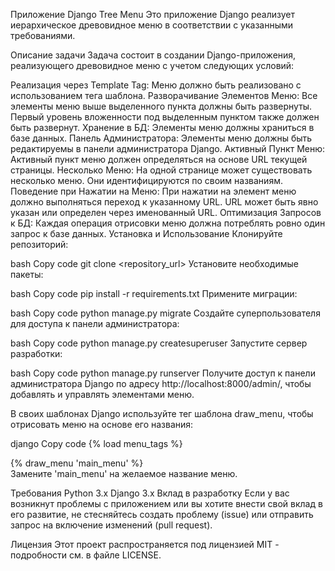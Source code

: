 Приложение Django Tree Menu
Это приложение Django реализует иерархическое древовидное меню в соответствии с указанными требованиями.

Описание задачи
Задача состоит в создании Django-приложения, реализующего древовидное меню с учетом следующих условий:

Реализация через Template Tag: Меню должно быть реализовано с использованием тега шаблона.
Разворачивание Элементов Меню: Все элементы меню выше выделенного пункта должны быть развернуты. Первый уровень вложенности под выделенным пунктом также должен быть развернут.
Хранение в БД: Элементы меню должны храниться в базе данных.
Панель Администратора: Элементы меню должны быть редактируемы в панели администратора Django.
Активный Пункт Меню: Активный пункт меню должен определяться на основе URL текущей страницы.
Несколько Меню: На одной странице может существовать несколько меню. Они идентифицируются по своим названиям.
Поведение при Нажатии на Меню: При нажатии на элемент меню должно выполняться переход к указанному URL. URL может быть явно указан или определен через именованный URL.
Оптимизация Запросов к БД: Каждая операция отрисовки меню должна потреблять ровно один запрос к базе данных.
Установка и Использование
Клонируйте репозиторий:

bash
Copy code
git clone <repository_url>
Установите необходимые пакеты:

bash
Copy code
pip install -r requirements.txt
Примените миграции:

bash
Copy code
python manage.py migrate
Создайте суперпользователя для доступа к панели администратора:

bash
Copy code
python manage.py createsuperuser
Запустите сервер разработки:

bash
Copy code
python manage.py runserver
Получите доступ к панели администратора Django по адресу http://localhost:8000/admin/, чтобы добавлять и управлять элементами меню.

В своих шаблонах Django используйте тег шаблона draw_menu, чтобы отрисовать меню на основе его названия:

django
Copy code
{% load menu_tags %}

<div class="menu">
  {% draw_menu 'main_menu' %}
</div>
Замените 'main_menu' на желаемое название меню.

Требования
Python 3.x
Django 3.x
Вклад в разработку
Если у вас возникнут проблемы с приложением или вы хотите внести свой вклад в его развитие, не стесняйтесь создать проблему (issue) или отправить запрос на включение изменений (pull request).

Лицензия
Этот проект распространяется под лицензией MIT - подробности см. в файле LICENSE.
